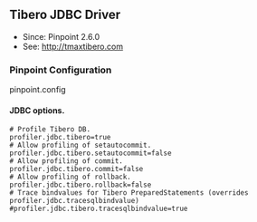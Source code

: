 ## Tibero JDBC Driver
* Since: Pinpoint 2.6.0
* See: http://tmaxtibero.com

### Pinpoint Configuration
pinpoint.config

#### JDBC options.
~~~
# Profile Tibero DB.
profiler.jdbc.tibero=true
# Allow profiling of setautocommit.
profiler.jdbc.tibero.setautocommit=false
# Allow profiling of commit.
profiler.jdbc.tibero.commit=false
# Allow profiling of rollback.
profiler.jdbc.tibero.rollback=false
# Trace bindvalues for Tibero PreparedStatements (overrides profiler.jdbc.tracesqlbindvalue)
#profiler.jdbc.tibero.tracesqlbindvalue=true
~~~
